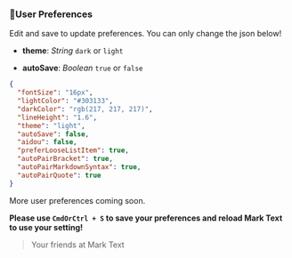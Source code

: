### :bust_in_silhouette:User Preferences

Edit and save to update preferences.  You can only change the json below!

- **theme**: *String* `dark` or `light`

- **autoSave**: *Boolean* `true` or `false`

```json
{
  "fontSize": "16px",
  "lightColor": "#303133",
  "darkColor": "rgb(217, 217, 217)",
  "lineHeight": "1.6",
  "theme": "light",
  "autoSave": false,
  "aidou": false,
  "preferLooseListItem": true,
  "autoPairBracket": true,
  "autoPairMarkdownSyntax": true,
  "autoPairQuote": true
}
```

More user preferences coming soon.

**Please use `CmdOrCtrl + S` to save your preferences and reload Mark Text to use your setting!**

> Your friends at Mark Text
